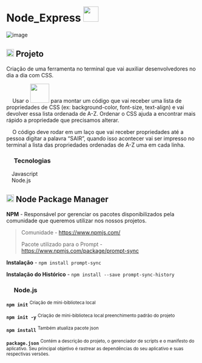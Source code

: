 # Node_Express <img src="https://cdn.iconscout.com/icon/free/png-256/node-js-1174925.png"  width="40px;"> 


![image](https://user-images.githubusercontent.com/98292860/178763161-f9442f7d-ae37-49f4-bb6f-788628b5f61d.png)



## <img src="https://miro.medium.com/max/400/1*tfZa4vsI6UusJYt_fzvGnQ.png" width="20px;"> Projeto 

Criação de uma ferramenta no terminal que vai auxiliar desenvolvedores no dia a dia com CSS.

 <img src="https://miro.medium.com/max/400/1*tfZa4vsI6UusJYt_fzvGnQ.png" width="12px;"> Usar o   <img src="https://miro.medium.com/max/1400/1*sW19qOis-Z7ZRA056dmhAw.png" width="50px;">
   para montar um código que vai receber uma
lista de propriedades de CSS (ex: background-color, font-size,
text-align) e vai devolver essa lista ordenada de A-Z. Ordenar o CSS
ajuda a encontrar mais rápido a propriedade que precisamos
alterar.

  <img src="https://miro.medium.com/max/400/1*tfZa4vsI6UusJYt_fzvGnQ.png" width="12px;">  O código deve rodar em um laço que vai receber propriedades até
a pessoa digitar a palavra “SAIR”, quando isso acontecer vai ser
impresso no terminal a lista das propriedades ordenadas de A-Z
uma em cada linha.

###  <img src="https://miro.medium.com/max/400/1*tfZa4vsI6UusJYt_fzvGnQ.png" width="16px;"> Tecnologias

<img src="https://miro.medium.com/max/400/1*tfZa4vsI6UusJYt_fzvGnQ.png" width="10px;">      Javascript <br>
<img src="https://miro.medium.com/max/400/1*tfZa4vsI6UusJYt_fzvGnQ.png" width="10px;">      Node.js

## <img src="https://miro.medium.com/max/400/1*tfZa4vsI6UusJYt_fzvGnQ.png" width="20px;"> Node Package Manager

**NPM** - Responsável por gerenciar os pacotes disponibilizados pela comunidade que queremos utilizar nos nossos projetos.

> Comunidade - https://www.npmjs.com/
>
> Pacote utilizado para o Prompt - https://www.npmjs.com/package/prompt-sync


**Instalação** - `npm install prompt-sync `

**Instalação do Histórico** - `npm install --save prompt-sync-history `

###  <img src="https://miro.medium.com/max/400/1*tfZa4vsI6UusJYt_fzvGnQ.png" width="16px;"> Node.js

 **`npm init`**   <sup>Criação de mini-biblioteca local </sup> <br>
 
 **`npm init -y`** <sup>Criação de mini-biblioteca local preenchimento padrão do projeto</sup> <br>
 
  **`npm install`**   <sup>Também atualiza pacote json </sup> <br>
  
  **`package.json`** <sup> Contém a descrição do projeto, o gerenciador de scripts e o manifesto do aplicativo. 
                           Seu principal objetivo é rastrear as dependências do seu aplicativo e suas respectivas versões.</sup>
